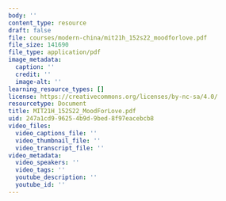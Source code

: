 ```yaml
---
body: ''
content_type: resource
draft: false
file: courses/modern-china/mit21h_152s22_moodforlove.pdf
file_size: 141690
file_type: application/pdf
image_metadata:
  caption: ''
  credit: ''
  image-alt: ''
learning_resource_types: []
license: https://creativecommons.org/licenses/by-nc-sa/4.0/
resourcetype: Document
title: MIT21H_152S22_MoodForLove.pdf
uid: 247a1cd9-9625-4b9d-9bed-8f97eacebcb8
video_files:
  video_captions_file: ''
  video_thumbnail_file: ''
  video_transcript_file: ''
video_metadata:
  video_speakers: ''
  video_tags: ''
  youtube_description: ''
  youtube_id: ''
---
```

